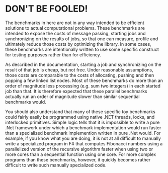 DON'T BE FOOLED!
================

The benchmarks in here are not in any way intended to be efficient solutions
to actual computational problems.  These benchmarks are intended to expose the
costs of message passing, starting jobs and synchronizing on the results of
jobs, so that one can measure, profile and ultimately reduce those costs by
optimizing the library.  In some cases, these benchmarks are intentionally
written to use some specific construct for testing purposes rather than for
efficiency.

As described in the documentation, starting a job and synchronizing on the
result of that job is cheap, but not free.  Under reasonable assumptions,
those costs are comparable to the costs of allocating, pushing and then popping
a few linked list nodes.  Most of these benchmarks do more than an order of
magnitude less processing (e.g. sum two integers) in each started job than
that.  It is therefore expected that these parallel benchmarks actually run an
order of magnitude slower than similar sequential benchmarks would.

You should also understand that many of these specific toy benchmarks could
fairly easily be programmed using native .NET threads, locks, and interlocked
primitives.  Simple logic tells that it is impossible to write a pure .Net
framework under which a benchmark implementation would run faster than a
specialized benchmark implemention written in pure .Net would.  For example, if
you know what you are doing, it is not at all difficult to manually write a
specialized program in F# that computes Fibonacci numbers using a parallelized
version of the recursive algorithm faster when using two or more cores than a
sequential function using one core.  For more complex programs than these
benchmarks, however, it quickly becomes rather difficult to write such manually
specialized code.

